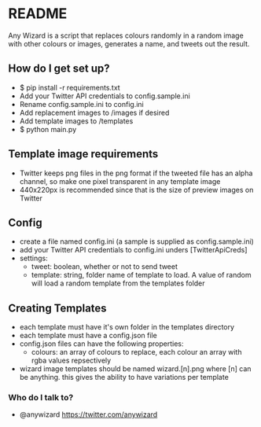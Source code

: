 # README

Any Wizard is a script that replaces colours randomly in a random image with other colours or images, generates a name, and tweets out the result.

## How do I get set up?

- \$ pip install -r requirements.txt
- Add your Twitter API credentials to config.sample.ini
- Rename config.sample.ini to config.ini
- Add replacement images to /images if desired
- Add template images to /templates
- \$ python main.py

## Template image requirements

- Twitter keeps png files in the png format if the tweeted file has an alpha channel, so make one pixel transparent in any template image
- 440x220px is recommended since that is the size of preview images on Twitter

## Config

- create a file named config.ini (a sample is supplied as config.sample.ini)
- add your Twitter API credentials to config.ini unders [TwitterApiCreds]
- settings:
  - tweet: boolean, whether or not to send tweet
  - template: string, folder name of template to load. A value of random will load a random template from the templates folder

## Creating Templates

- each template must have it's own folder in the templates directory
- each template must have a config.json file
- config.json files can have the following properties:
  - colours: an array of colours to replace, each colour an array with rgba values repsectively
- wizard image templates should be named wizard.[n].png where [n] can be anything. this gives the ability to have variations per template

### Who do I talk to?

- @anywizard https://twitter.com/anywizard
